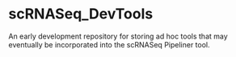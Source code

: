 # scRNASeq_DevTools

An early development repository for storing ad hoc tools that may eventually be incorporated into the scRNASeq Pipeliner tool.
